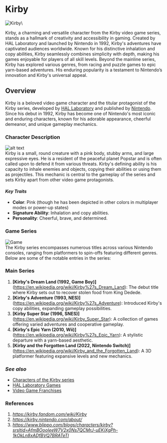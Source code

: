 # **Kirby**
![Kirby](https://encrypted-tbn0.gstatic.com/images?q=tbn:ANd9GcSxp8SaSz5zIoLtvb5q2tr8AaDK72IdfvlYHw&s)\

Kirby, a charming and versatile character from the Kirby video game series, stands as a hallmark of creativity and accessibility in gaming. Created by HAL Laboratory and launched by Nintendo in 1992, Kirby's adventures have captivated audiences worldwide. Known for his distinctive inhalation and copy abilities, Kirby seamlessly combines simplicity with depth, making his games enjoyable for players of all skill levels. Beyond the mainline series, Kirby has explored various genres, from racing and puzzle games to epic yarn-based adventures. His enduring popularity is a testament to Nintendo’s innovation and Kirby's universal appeal.

## **Overview**
Kirby is a beloved video game character and the titular protagonist of the Kirby series, developed by [HAL Laboratory](https://www.hallab.co.jp/eng/) and published by [Nintendo](https://www.nintendo.com/us/?srsltid=AfmBOopy4rJXTgI7naZpiRXNKehCmj34BOcjC4U7MKjBg9s1CoVGHf93). Since his debut in 1992, Kirby has become one of Nintendo's most iconic and enduring characters, known for his adorable appearance, cheerful demeanor, and unique gameplay mechanics.

### Character Description
![alt text](https://images-wixmp-ed30a86b8c4ca887773594c2.wixmp.com/f/f8928896-0a94-4239-bb47-f5e66c45cd78/df2wlx4-2b3dd45a-fe21-4cc8-85fe-c10a8eb9b315.png/v1/fill/w_1280,h_720,q_80,strp/top_10_kirby_copy_abilities_by_sarhanxg_df2wlx4-fullview.jpg?token=eyJ0eXAiOiJKV1QiLCJhbGciOiJIUzI1NiJ9.eyJzdWIiOiJ1cm46YXBwOjdlMGQxODg5ODIyNjQzNzNhNWYwZDQxNWVhMGQyNmUwIiwiaXNzIjoidXJuOmFwcDo3ZTBkMTg4OTgyMjY0MzczYTVmMGQ0MTVlYTBkMjZlMCIsIm9iaiI6W1t7ImhlaWdodCI6Ijw9NzIwIiwicGF0aCI6IlwvZlwvZjg5Mjg4OTYtMGE5NC00MjM5LWJiNDctZjVlNjZjNDVjZDc4XC9kZjJ3bHg0LTJiM2RkNDVhLWZlMjEtNGNjOC04NWZlLWMxMGE4ZWI5YjMxNS5wbmciLCJ3aWR0aCI6Ijw9MTI4MCJ9XV0sImF1ZCI6WyJ1cm46c2VydmljZTppbWFnZS5vcGVyYXRpb25zIl19.aEdtrUobL53oiJfZt0UWhyng-nFat2W-AnkOaL3xLzA)\
Kirby is a small, round creature with a pink body, stubby arms, and large expressive eyes. He is a resident of the peaceful planet Popstar and is often called upon to defend it from various threats. Kirby's defining ability is his capacity to inhale enemies and objects, copying their abilities or using them as projectiles. This mechanic is central to the gameplay of the series and sets Kirby apart from other video game protagonists.

#### ***Key Traits***
- **Color**: Pink (though he has been depicted in other colors in multiplayer modes or power-up states)
- **Signature Ability**: Inhalation and copy abilities.
- **Personality**: Cheerful, brave, and determined.

### **Game Series**
![Game](https://assets.nuuvem.com/image/upload/v1/products/5e5ede31c883e60be6f353f9/sharing_images/gvf3uwle3onuvu5lqirg.jpg)\
The Kirby series encompasses numerous titles across various Nintendo consoles, ranging from platformers to spin-offs featuring different genres. Below are some of the notable entries in the series:

### **Main Series**
1. **[Kirby's Dream Land (1992, Game Boy)]**(https://en.wikipedia.org/wiki/Kirby%27s_Dream_Land): The debut title where Kirby sets out to recover stolen food from King Dedede.
2. **[Kirby's Adventure (1993, NES)]**(https://en.wikipedia.org/wiki/Kirby%27s_Adventure): Introduced Kirby's copy abilities, expanding gameplay possibilities.
3. **[Kirby Super Star (1996, SNES)]**(https://en.wikipedia.org/wiki/Kirby_Super_Star): A collection of games offering varied adventures and cooperative gameplay.
4. **[Kirby's Epic Yarn (2010, Wii)]**(https://en.wikipedia.org/wiki/Kirby%27s_Epic_Yarn): A stylistic departure with a yarn-based aesthetic.
5. **[Kirby and the Forgotten Land (2022, Nintendo Switch)]**(https://en.wikipedia.org/wiki/Kirby_and_the_Forgotten_Land): A 3D platformer featuring expansive levels and new mechanics.

### ***See also***
- [Characters of the Kirby series](https://en.wikipedia.org/wiki/Characters_of_the_Kirby_series)
- [HAL Laboratory Games](https://en.wikipedia.org/wiki/Category:HAL_Laboratory_games)
- [Video Game Franchises](https://en.wikipedia.org/wiki/Category:Video_game_franchises)

### **References**
1. *https://kirby.fandom.com/wiki/Kirby*
2. *https://kirby.nintendo.com/about/*
3. *https://www.blippo.com/blogs/characters/kirby?srsltid=AfmBOooIeeW7V2x0Ns7QCMrJ-uEKiXgPh-1kOkLn8xADfBVQ7BRATeTl*


